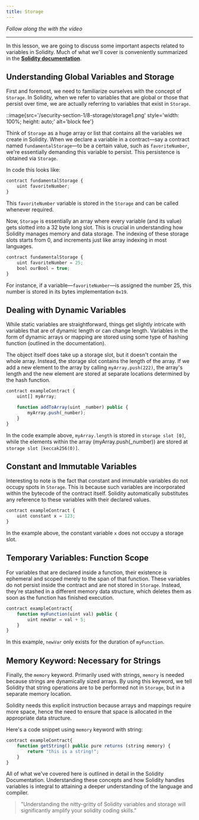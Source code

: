 ```yaml
---
title: Storage
---
```


_Follow along the with the video_

---

In this lesson, we are going to discuss some important aspects related to variables in Solidity. Much of what we'll cover is conveniently summarized in the [**Solidity documentation**](https://docs.soliditylang.org).

## Understanding Global Variables and Storage

First and foremost, we need to familiarize ourselves with the concept of `Storage`. In Solidity, when we refer to variables that are global or those that persist over time, we are actually referring to variables that exist in `Storage`.

::image{src='/security-section-1/8-storage/storage1.png' style='width: 100%; height: auto;' alt='block fee'}

Think of `Storage` as a huge array or list that contains all the variables we create in Solidity. When we declare a variable in a contract—say a contract named `fundamentalStorage`—to be a certain value, such as `favoriteNumber`, we're essentially demanding this variable to persist. This persistence is obtained via `Storage`.

In code this looks like:

```js
contract fundamentalStorage {
    uint favoriteNumber;
}
```

This `favoriteNumber` variable is stored in the `Storage` and can be called whenever required.

Now, `Storage` is essentially an array where every variable (and its value) gets slotted into a 32 byte long slot. This is crucial in understanding how Solidity manages memory and data storage. The indexing of these storage slots starts from 0, and increments just like array indexing in most languages.

```javascript
contract fundamentalStorage {
    uint favoriteNumber = 25;
    bool ourBool = true;
}
```

For instance, if a variable—`favoriteNumber`—is assigned the number 25, this number is stored in its bytes implementation `0x19`.

## Dealing with Dynamic Variables

While static variables are straightforward, things get slightly intricate with variables that are of dynamic length or can change length. Variables in the form of dynamic arrays or mapping are stored using some type of hashing function (outlined in the documentation).

The object itself does take up a storage slot, but it doesn't contain the whole array. Instead, the storage slot contains the length of the array. If we add a new element to the array by calling `myArray.push(222)`, the array's length and the new element are stored at separate locations determined by the hash function.

```js
contract exampleContract {
    uint[] myArray;

    function addToArray(uint _number) public {
        myArray.push(_number);
    }
}
```

In the code example above, `myArray.length` is stored in `storage slot [0]`, while the elements within the array (myArray.push(\_number)) are stored at `storage slot [keccak256(0)]`.

## Constant and Immutable Variables

Interesting to note is the fact that constant and immutable variables do not occupy spots in `Storage`. This is because such variables are incorporated within the bytecode of the contract itself. Solidity automatically substitutes any reference to these variables with their declared values.

```js
contract exampleContract {
    uint constant x = 123;
}
```

In the example above, the constant variable `x` does not occupy a storage slot.

## Temporary Variables: Function Scope

For variables that are declared inside a function, their existence is ephemeral and scoped merely to the span of that function. These variables do not persist inside the contract and are not stored in `Storage`. Instead, they're stashed in a different memory data structure, which deletes them as soon as the function has finished execution.

```js
contract exampleContract{
    function myFunction(uint val) public {
        uint newVar = val + 5;
    }
}
```

In this example, `newVar` only exists for the duration of `myFunction`.

## Memory Keyword: Necessary for Strings

Finally, the `memory` keyword. Primarily used with strings, `memory` is needed because strings are dynamically sized arrays. By using this keyword, we tell Solidity that string operations are to be performed not in `Storage`, but in a separate memory location.

Solidity needs this explicit instruction because arrays and mappings require more space, hence the need to ensure that space is allocated in the appropriate data structure.

Here's a code snippet using `memory` keyword with string:

```javascript
contract exampleContract{
    function getString() public pure returns (string memory) {
        return "this is a string!";
    }
}
```

All of what we've covered here is outlined in detail in the Solidity Documentation. Understanding these concepts and how Solidity handles variables is integral to attaining a deeper understanding of the language and compiler.

> "Understanding the nitty-gritty of Solidity variables and storage will significantly amplify your solidity coding skills."

